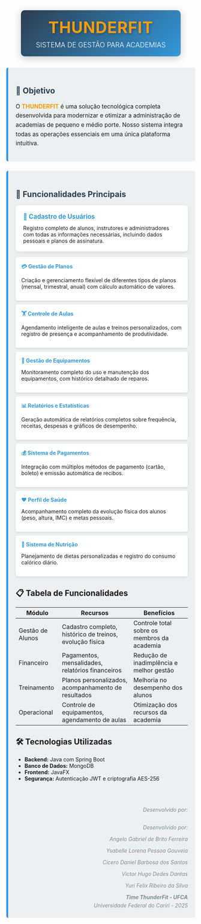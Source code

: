 <div style="text-align: center; margin: 30px 0;">
  <div style="display: inline-block; background: linear-gradient(135deg, #2c3e50, #3498db); padding: 20px 40px; border-radius: 10px; box-shadow: 0 5px 20px rgba(0,0,0,0.2);">
    <h1 style="color: #f39c12; margin: 0; font-size: 3em; text-shadow: 2px 2px 6px rgba(0,0,0,0.3); letter-spacing: 1px;">THUNDERFIT</h1>
    <p style="color: white; margin: 10px 0 0; font-size: 1.3em; font-weight: 300;">SISTEMA DE GESTÃO PARA ACADEMIAS</p>
  </div>
</div>

<div class="section" style="background-color: #ecf0f1; padding: 20px; margin-bottom: 25px; border-left: 5px solid #3498db; border-radius: 5px;">
  <h2 style="color: #2c3e50;">📌 Objetivo</h2>
  <p style="font-size: 1.1em; line-height: 1.6;">O <strong style="color: #f39c12;">THUNDERFIT</strong> é uma solução tecnológica completa desenvolvida para modernizar e otimizar a administração de academias de pequeno e médio porte. Nosso sistema integra todas as operações essenciais em uma única plataforma intuitiva.</p>
</div>

<div class="section" style="background-color: #ecf0f1; padding: 20px; margin-bottom: 25px; border-left: 5px solid #3498db; border-radius: 5px;">
  <h2 style="color: #2c3e50;">🚀 Funcionalidades Principais</h2>
  
  <div class="feature-card" style="background-color: white; padding: 20px; margin: 15px 0; border-radius: 8px; box-shadow: 0 3px 10px rgba(0,0,0,0.08);">
    <div class="feature-title" style="color: #3498db; font-weight: bold; margin-bottom: 12px; font-size: 1.2em;">👥 Cadastro de Usuários</div>
    <p style="margin: 0;">Registro completo de alunos, instrutores e administradores com todas as informações necessárias, incluindo dados pessoais e planos de assinatura.</p>
  </div>

  <div class="feature-card" style="background-color: white; padding: 15px; margin: 10px 0; border-radius: 5px; box-shadow: 0 2px 5px rgba(0,0,0,0.1);">
  <div class="feature-title" style="color: #3498db; font-weight: bold; margin-bottom: 10px;">💳 Gestão de Planos</div>
  <p>Criação e gerenciamento flexível de diferentes tipos de planos (mensal, trimestral, anual) com cálculo automático de valores.</p>
</div>

<div class="feature-card" style="background-color: white; padding: 15px; margin: 10px 0; border-radius: 5px; box-shadow: 0 2px 5px rgba(0,0,0,0.1);">
  <div class="feature-title" style="color: #3498db; font-weight: bold; margin-bottom: 10px;">🏋️ Controle de Aulas</div>
  <p>Agendamento inteligente de aulas e treinos personalizados, com registro de presença e acompanhamento de produtividade.</p>
</div>

<div class="feature-card" style="background-color: white; padding: 15px; margin: 10px 0; border-radius: 5px; box-shadow: 0 2px 5px rgba(0,0,0,0.1);">
  <div class="feature-title" style="color: #3498db; font-weight: bold; margin-bottom: 10px;">🔧 Gestão de Equipamentos</div>
  <p>Monitoramento completo do uso e manutenção dos equipamentos, com histórico detalhado de reparos.</p>
</div>

<div class="feature-card" style="background-color: white; padding: 15px; margin: 10px 0; border-radius: 5px; box-shadow: 0 2px 5px rgba(0,0,0,0.1);">
  <div class="feature-title" style="color: #3498db; font-weight: bold; margin-bottom: 10px;">📊 Relatórios e Estatísticas</div>
  <p>Geração automática de relatórios completos sobre frequência, receitas, despesas e gráficos de desempenho.</p>
</div>

<div class="feature-card" style="background-color: white; padding: 15px; margin: 10px 0; border-radius: 5px; box-shadow: 0 2px 5px rgba(0,0,0,0.1);">
  <div class="feature-title" style="color: #3498db; font-weight: bold; margin-bottom: 10px;">💰 Sistema de Pagamentos</div>
  <p>Integração com múltiplos métodos de pagamento (cartão, boleto) e emissão automática de recibos.</p>
</div>

<div class="feature-card" style="background-color: white; padding: 15px; margin: 10px 0; border-radius: 5px; box-shadow: 0 2px 5px rgba(0,0,0,0.1);">
  <div class="feature-title" style="color: #3498db; font-weight: bold; margin-bottom: 10px;">❤️ Perfil de Saúde</div>
  <p>Acompanhamento completo da evolução física dos alunos (peso, altura, IMC) e metas pessoais.</p>
</div>

<div class="feature-card" style="background-color: white; padding: 15px; margin: 10px 0; border-radius: 5px; box-shadow: 0 2px 5px rgba(0,0,0,0.1);">
  <div class="feature-title" style="color: #3498db; font-weight: bold; margin-bottom: 10px;">🍎 Sistema de Nutrição</div>
  <p>Planejamento de dietas personalizadas e registro do consumo calórico diário.</p>
</div>

## 📋 Tabela de Funcionalidades

| Módulo | Recursos | Benefícios |
|--------|----------|------------|
| Gestão de Alunos | Cadastro completo, histórico de treinos, evolução física | Controle total sobre os membros da academia |
| Financeiro | Pagamentos, mensalidades, relatórios financeiros | Redução de inadimplência e melhor gestão |
| Treinamento | Planos personalizados, acompanhamento de resultados | Melhoria no desempenho dos alunos |
| Operacional | Controle de equipamentos, agendamento de aulas | Otimização dos recursos da academia |

## 🛠️ Tecnologias Utilizadas

- **Backend:** Java com Spring Boot
- **Banco de Dados:** MongoDB
- **Frontend:** JavaFX
- **Segurança:** Autenticação JWT e criptografia AES-256



<div class="authors" style="font-style: italic; text-align: right; margin-top: 40px; color: #7f8c8d; border-top: 1px solid #eee; padding-top: 20px;">
  <p style="margin: 5px 0;">Desenvolvido por:</p>
  <div class="authors" style="font-style: italic; text-align: right; margin-top: 30px; color: #7f8c8d;">
  <p>Desenvolvido por:</p>
  <p>Angelo Gabriel de Brito Ferreira</p>
  <p>Ysabelle Lorena Pessoa Gouveia</p>
  <p>Cicero Daniel Barbosa dos Santos</p>
  <p>Victor Hugo Dedes Dantas</p>
  <p>Yuri Felix Ribeiro da Silva</p>
  <p style="margin: 5px 0; font-weight: bold;">Time ThunderFit - UFCA</p>
  <p style="margin: 5px 0;">Universidade Federal do Cariri - 2025</p>
</div>
